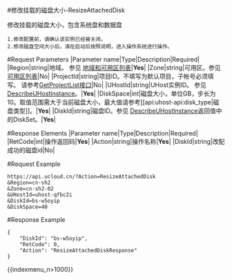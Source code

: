 #修改挂载的磁盘大小-ResizeAttachedDisk

修改挂载的磁盘大小，包含系统盘和数据盘
```
1.修改配置前，请确认该实例已经被关闭。
2.修改磁盘空间大小后，请在启动后按照说明，进入操作系统进行操作。
```

#Request Parameters
|Parameter name|Type|Description|Required|
|Region|string|地域。 参见 [地域和可用区列表](../summary/regionlist.html)|**Yes**|
|Zone|string|可用区。参见 [可用区列表](../summary/regionlist.html)|No|
|ProjectId|string|项目ID。不填写为默认项目，子帐号必须填写。 请参考[GetProjectList接口](../summary/get_project_list.html)|No|
|UHostId|string|UHost实例ID。 参见 [DescribeUHostInstance](describe_uhost_instance.html)。|**Yes**|
|DiskSpace|int|磁盘大小，单位GB，步长为10。取值范围需大于当前磁盘大小，最大值请参考[[api:uhost-api:disk_type|磁盘类型]]。|**Yes**|
|DiskId|string|磁盘ID。参见 [DescribeUHostInstance](describe_uhost_instance.html)返回值中的DiskSet。|**Yes**|


#Response Elements
|Parameter name|Type|Description|Required|
|RetCode|int|操作返回码|**Yes**|
|Action|string|操作名称|**Yes**|
|DiskId|string|改配成功的磁盘id|No|

#Request Example
```
https://api.ucloud.cn/?Action=ResizeAttachedDisk
&Region=cn-sh2
&Zone=cn-sh2-02
&UHostId=uhost-qfbc2i
&DiskId=bs-w5oyip
&DiskSpace=40
```
#Response Example
```
{
    "DiskId": "bs-w5oyip",
    "RetCode": 0,
    "Action": "ResizeAttachedDiskResponse"
}
```

{{indexmenu_n>1000}}